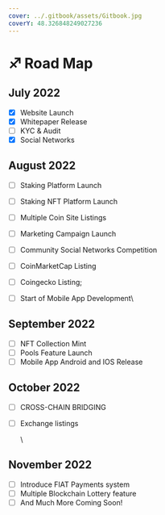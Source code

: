 ```yaml
---
cover: ../.gitbook/assets/Gitbook.jpg
coverY: 48.326848249027236
---
```


# ♐ Road Map

## July 2022

* [x] Website Launch
* [x] Whitepaper Release
* [ ] KYC & Audit
* [x] Social Networks

## August 2022

* [ ] Staking Platform Launch
* [ ] Staking NFT Platform Launch
* [ ] Multiple Coin Site Listings
* [ ] Marketing Campaign Launch
* [ ] Community Social Networks Competition
* [ ] CoinMarketCap Listing
* [ ] Coingecko Listing;
* [ ] Start of Mobile App Development\


## September 2022

* [ ] NFT Collection Mint
* [ ] Pools Feature Launch
* [ ] Mobile App Android and IOS Release

## October 2022

* [ ] CROSS-CHAIN BRIDGING
*   [ ] Exchange listings

    \


## November 2022

* [ ] Introduce FIAT Payments system
* [ ] Multiple Blockchain Lottery feature
* [ ] And Much More Coming Soon!
